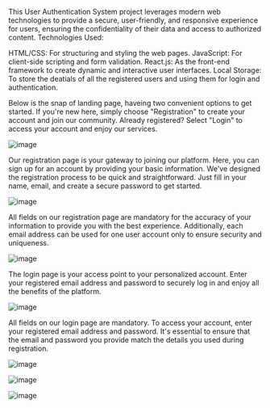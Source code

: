 This User Authentication System project leverages modern web technologies to provide a secure, user-friendly, and responsive experience for users, ensuring the confidentiality of their data and access to authorized content.
Technologies Used:

HTML/CSS: For structuring and styling the web pages.
JavaScript: For client-side scripting and form validation.
React.js: As the front-end framework to create dynamic and interactive user interfaces.
Local Storage: To store the deatials of all the registered users and using them for login and authentication.

Below is the snap of landing page, haveing two convenient options to get started. If you're new here, simply choose "Registration" to create your account and join our community. Already registered? Select "Login" to access your account and enjoy our services. 

![image](https://github.com/DeepikaChauhan2403/Registration-login/assets/124796084/d0898088-595e-4a94-b9ad-e09f458410ba)


Our registration page is your gateway to joining our platform. Here, you can sign up for an account by providing your basic information. We've designed the registration process to be quick and straightforward. Just fill in your name, email, and create a secure password to get started.

![image](https://github.com/DeepikaChauhan2403/Registration-login/assets/124796084/6d05acfc-adc5-4282-9124-272dce65b0ce)

All fields on our registration page are mandatory for the accuracy of your information to provide you with the best experience. Additionally, each email address can be used for one user account only to ensure security and uniqueness.

![image](https://github.com/DeepikaChauhan2403/Registration-login/assets/124796084/8097622e-8538-47a7-bbbc-cefcd2e12253)


The login page is your access point to your personalized account. Enter your registered email address and password to securely log in and enjoy all the benefits of the platform.

![image](https://github.com/DeepikaChauhan2403/Registration-login/assets/124796084/e23a1bfd-a8b1-4f53-82c5-80d43ee5548c)

All fields on our login page are mandatory. To access your account, enter your registered email address and password. It's essential to ensure that the email and password you provide match the details you used during registration.

![image](https://github.com/DeepikaChauhan2403/Registration-login/assets/124796084/ed193039-0996-45ea-9304-30c2149fc9de)

![image](https://github.com/DeepikaChauhan2403/Registration-login/assets/124796084/fab43b3f-3ebf-48c8-a2bc-e4b586fd8314)

![image](https://github.com/DeepikaChauhan2403/Registration-login/assets/124796084/4f7241d0-e304-4708-a11b-d224381ed79c)








